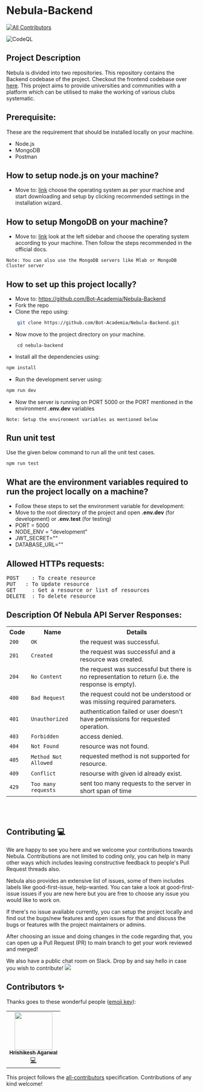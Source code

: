 # Nebula-Backend
<!-- ALL-CONTRIBUTORS-BADGE:START - Do not remove or modify this section -->
[![All Contributors](https://img.shields.io/badge/all_contributors-1-orange.svg?style=flat-square)](#contributors-)
<!-- ALL-CONTRIBUTORS-BADGE:END -->

  ![CodeQL](https://github.com/Bot-Academia/Nebula-Backend/workflows/CodeQL/badge.svg)

## Project Description
Nebula is divided into two repositories. This repository contains the Backend codebase of the project. Checkout the frontend codebase over [here](https://github.com/Bot-Academia/Nebula-Frontend). This project aims to provide universities and communities with a platform which can be utilised to make the working of various clubs systematic. 

## Prerequisite: 

These are the requirement that should be installed locally on your machine.

- Node.js
- MongoDB
- Postman


## How to setup node.js on your machine?

- Move to: [link](https://nodejs.org/en/download/) choose the operating system as per your machine and start downloading and setup by clicking recommended settings in the installation wizard.

## How to setup MongoDB on your machine?

- Move to: [link](https://docs.mongodb.com/manual/administration/install-community/) look at the left sidebar and choose the operating system according to your machine. Then follow the steps recommended in the official docs.

```
Note: You can also use the MongoDB servers like Mlab or MongoDB Cluster server
```

## How to set up this project locally?

- Move to: https://github.com/Bot-Academia/Nebula-Backend
- Fork the repo 
- Clone the repo using: 
```sh
    git clone https://github.com/Bot-Academia/Nebula-Backend.git
```
- Now move to the project directory on your machine.
```
    cd nebula-backend
```
- Install all the dependencies using:
```sh
npm install 
```
- Run the development server using:
```sh
npm run dev
```
- Now the server is running on PORT 5000 or the PORT mentioned in the environment **.env.dev** variables

```
Note: Setup the environment variables as mentioned below
```


## Run unit test
Use the given below command to run all the unit test cases.
```
npm run test
```


## What are the environment variables required to run the project locally on a machine?
- Follow these steps to set the environment variable for development:
- Move to the root directory of the project and open **.env.dev** (for development) or **.env.test** (for testing)
- PORT = 5000
- NODE_ENV = "development"
- JWT_SECRET="<YOUR SECRET KEY>"
- DATABASE_URL="<YOUR DB URL>"





## Allowed HTTPs requests:
<pre>
POST    : To create resource 
PUT   : To Update resource
GET     : Get a resource or list of resources
DELETE  : To delete resource
</pre>

## Description Of Nebula API Server Responses:
<table>	
    <tr>
        <th>Code</th>	
        <th>Name</th>
        <th>Details</th>
    </tr>
    <tr>
        <td><code>200</code></td>
        <td><code>OK</code></td>
        <td>the request was successful.</td>
    </tr>
    <tr>
        <td><code>201</code></td>
        <td><code>Created</code></td>
        <td>the request was successful and a resource was created.</td>
    </tr>
    <tr>
        <td><code>204</code></td>
        <td><code>No Content</code></td>
        <td>the request was successful but there is no representation to return (i.e. the response is empty).</td>
    </tr>
    <tr>
        <td><code>400</code></td>
        <td><code>Bad Request</code></td>
        <td>the request could not be understood or was missing required parameters.</td>
    </tr>
    <tr>
        <td><code>401</code></td>
        <td><code>Unauthorized</code></td>
        <td>authentication failed or user doesn't have permissions for requested operation.</td>
    </tr>
    <tr>
        <td><code>403</code></td>
        <td><code>Forbidden</code></td>
        <td>access denied.</td>
    </tr>
    <tr>
        <td><code>404</code></td>
        <td><code>Not Found</code></td>
        <td>resource was not found.</td>
    </tr>
    <tr>
        <td><code>405</code></td>
        <td><code>Method Not Allowed</code></td>
        <td>requested method is not supported for resource.</td>
    </tr>
    <tr>
        <td><code>409</code></td>
        <td><code>Conflict</code></td>
        <td>resourse with given id already exist.</td>
    </tr>  
    <tr>
        <td><code>429</code></td>
        <td><code>Too many requests</code></td>
        <td>sent too many requests to the server in short span of time</td>
    </tr>    
</table>
<br></br>

## Contributing 💻
We are happy to see you here and we welcome your contributions towards Nebula.
Contributions are not limited to coding only, you can help in many other ways which includes leaving constructive feedback to people's Pull Request threads also.

Nebula also provides an extensive list of issues, some of them includes labels like good-first-issue, help-wanted. You can take a look at good-first-issue issues if you are new here but you are free to choose any issue you would like to work on.

If there's no issue available currently, you can setup the project locally and find out the bugs/new features and open issues for that and discuss the bugs or features with the project maintainers or admins.

After choosing an issue and doing changes in the code regarding that, you can open up a Pull Request (PR) to main branch to get your work reviewed and merged!

We also have a public chat room on Slack. Drop by and say hello in case you wish to contribute!
[![](https://img.shields.io/badge/chat-on_slack-purple.svg?style=for-the-badge&logo=slack)](https://join.slack.com/t/nebulaplatform/shared_invite/zt-jixsfnrq-SdncWSwsWKq9puEXcJgHyQ)

## Contributors ✨

Thanks goes to these wonderful people ([emoji key](https://allcontributors.org/docs/en/emoji-key)):

<!-- ALL-CONTRIBUTORS-LIST:START - Do not remove or modify this section -->
<!-- prettier-ignore-start -->
<!-- markdownlint-disable -->
<table>
  <tr>
    <td align="center"><a href="https://sourcerer.io/codetheorem"><img src="https://avatars3.githubusercontent.com/u/54779517?v=4" width="100px;" alt=""/><br /><sub><b>Hrishikesh Agarwal</b></sub></a><br /><a href="https://github.com/codewithvk/Nebula-Backend/commits?author=codetheorem" title="Code">💻</a></td>
  </tr>
</table>

<!-- markdownlint-enable -->
<!-- prettier-ignore-end -->
<!-- ALL-CONTRIBUTORS-LIST:END -->

This project follows the [all-contributors](https://github.com/all-contributors/all-contributors) specification. Contributions of any kind welcome!